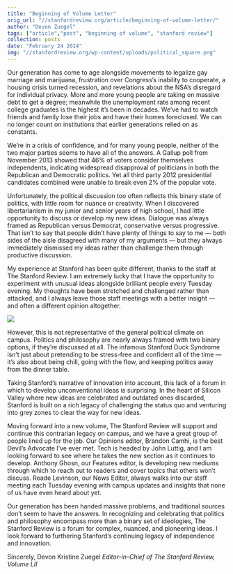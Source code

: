 ```yaml
---
title: "Beginning of Volume Letter"
orig_url: "//stanfordreview.org/article/beginning-of-volume-letter/"
author: "Devon Zuegel"
tags: ["article","post", "beginning of volume", "stanford review"]
collection: posts
date: "February 24 2014"
img: "//stanfordreview.org/wp-content/uploads/political_square.png"
---
```


Our generation has come to age alongside movements to legalize gay marriage and marijuana, frustration over Congress’s inability to cooperate, a housing crisis turned recession, and revelations about the NSA’s disregard for individual privacy. More and more young people are taking on massive debt to get a degree; meanwhile the unemployment rate among recent college graduates is the highest it’s been in decades. We’ve had to watch friends and family lose their jobs and have their homes foreclosed. We can no longer count on institutions that earlier generations relied on as constants.

We’re in a crisis of confidence, and for many young people, neither of the two major parties seems to have all of the answers. A Gallup poll from November 2013 showed that 46% of voters consider themselves independents, indicating widespread disapproval of politicians in both the Republican and Democratic politics. Yet all third party 2012 presidential candidates combined were unable to break even 2% of the popular vote.

Unfortunately, the political discussion too often reflects this binary state of politics, with little room for nuance or creativity. When I discovered libertarianism in my junior and senior years of high school, I had little opportunity to discuss or develop my new ideas. Dialogue was always framed as Republican versus Democrat, conservative versus progressive. That isn’t to say that people didn’t have plenty of things to say to me — both sides of the aisle disagreed with many of my arguments — but they always immediately dismissed my ideas rather than challenge them through productive discussion.

My experience at Stanford has been quite different, thanks to the staff at The Stanford Review. I am extremely lucky that I have the opportunity to experiment with unusual ideas alongside brilliant people every Tuesday evening. My thoughts have been stretched and challenged rather than attacked, and I always leave those staff meetings with a better insight — and often a different opinion altogether.

![](//stanfordreview.org/wp-content/uploads/political_square.png)

However, this is not representative of the general political climate on campus. Politics and philosophy are nearly always framed with two binary options, if they’re discussed at all. The infamous Stanford Duck Syndrome isn’t just about pretending to be stress-free and confident all of the time — it’s also about being chill, going with the flow, and keeping politics away from the dinner table.

Taking Stanford’s narrative of innovation into account, this lack of a forum in which to develop unconventional ideas is surprising. In the heart of Silicon Valley where new ideas are celebrated and outdated ones discarded, Stanford is built on a rich legacy of challenging the status quo and venturing into grey zones to clear the way for new ideas.

Moving forward into a new volume, The Stanford Review will support and continue this contrarian legacy on campus, and we have a great group of people lined up for the job. Our Opinions editor, Brandon Camhi, is the best Devil’s Advocate I’ve ever met. Tech is headed by John Luttig, and I am looking forward to see where he takes the new section as it continues to develop. Anthony Ghosn, our Features editor, is developing new mediums through which to reach out to readers and cover topics that others won’t discuss. Reade Levinson, our News Editor, always walks into our staff meeting each Tuesday evening with campus updates and insights that none of us have even heard about yet.

Our generation has been handed massive problems, and traditional sources don’t seem to have the answers. In recognizing and celebrating that politics and philosophy encompass more than a binary set of ideologies, The Stanford Review is a forum for complex, nuanced, and pioneering ideas. I look forward to furthering Stanford’s continuing legacy of independence and innovation.


Sincerely,
Devon Kristine Zuegel
*Editor-in-Chief of The Stanford Review, Volume LII*